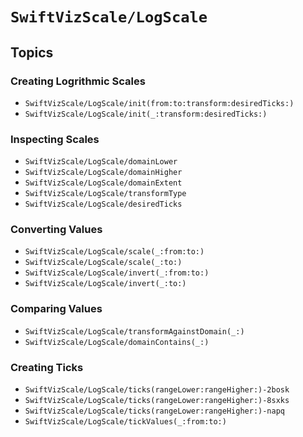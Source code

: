 # ``SwiftVizScale/LogScale``

## Topics

### Creating Logrithmic Scales

- ``SwiftVizScale/LogScale/init(from:to:transform:desiredTicks:)``
- ``SwiftVizScale/LogScale/init(_:transform:desiredTicks:)``

### Inspecting Scales

- ``SwiftVizScale/LogScale/domainLower``
- ``SwiftVizScale/LogScale/domainHigher``
- ``SwiftVizScale/LogScale/domainExtent``
- ``SwiftVizScale/LogScale/transformType``
- ``SwiftVizScale/LogScale/desiredTicks``

### Converting Values 

- ``SwiftVizScale/LogScale/scale(_:from:to:)``
- ``SwiftVizScale/LogScale/scale(_:to:)``
- ``SwiftVizScale/LogScale/invert(_:from:to:)``
- ``SwiftVizScale/LogScale/invert(_:to:)``

### Comparing Values

- ``SwiftVizScale/LogScale/transformAgainstDomain(_:)``
- ``SwiftVizScale/LogScale/domainContains(_:)``

### Creating Ticks

- ``SwiftVizScale/LogScale/ticks(rangeLower:rangeHigher:)-2bosk``
- ``SwiftVizScale/LogScale/ticks(rangeLower:rangeHigher:)-8sxks``
- ``SwiftVizScale/LogScale/ticks(rangeLower:rangeHigher:)-napq``
- ``SwiftVizScale/LogScale/tickValues(_:from:to:)``
